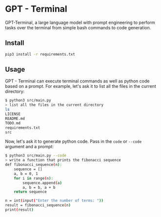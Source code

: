 # GPT - Terminal

GPT-Terminal, a large language model with prompt engineering to perform tasks over the terminal from simple bash commands to code generation.

## Install
```bash
pip3 install -r requirements.txt
```

## Usage
GPT - Terminal can execute terminal commands as well as python code based on a prompt. For example, let's ask it to list all the files in the current directory:

```bash
$ python3 src/main.py
> list all the files in the current directory
ls
LICENSE
README.md
TODO.md
requirements.txt
src
```

Now, let's ask it to generate python code. Pass in the `code` or `--code` argument and a prompt: 

```bash
$ python3 src/main.py --code
> write a function that prints the fibonacci sequence
def fibonacci_sequence(n):
    sequence = []
    a, b = 0, 1
    for i in range(n):
        sequence.append(a)
        a, b = b, a + b
    return sequence

n = int(input("Enter the number of terms: "))
result = fibonacci_sequence(n)
print(result)
```